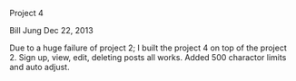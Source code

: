 Project 4

Bill Jung
Dec 22, 2013

Due to a huge failure of project 2; I built the project 4 on top of the project 2.
Sign up, view, edit, deleting posts all works.
Added 500 charactor limits and auto adjust.